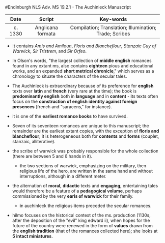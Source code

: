 #Endinburgh NLS Adv. MS 19.2.1 - The Auchinleck Manuscript

|Date|Script|Key-words|
|:---:|:---:|:---:|
|c. 1330|Anglicana formata|Compilation; Translation; Illumination; Trade; Scribes|

- It contains _Amis and Amiloun_, _Floris and Blancheflour_, _Stanzaic Guy of Warwick_, _Sir Tristrem_, and _Sir Orfeo_.

- In Olson's words, "the largest collection of __middle english__ romances found in any extant ms, also contains __eighteen__ pious and educational works, and an expanded __short metrical chronicle__," which serves as a chronology to situate the characters of the secular tales.

- The Auchinleck is extraordinary because of its preference for __english__ texts over __latin__ and __french__ (very rare at the time); the book is __predominantly english__ both in __language__ and in __content__ - its texts often focus on the __construction of english identity against foreign presences__ (french and "saracens," for instance).

- it is one of the __earliest romance books__ to have survived.

- Seven of its seventeen romances are unique to this manuscript; the remainder are the earliest extant copies, with the exception of __floris and blancheflour__; it is heterogeneous both for __contents__ and __forms__ (couplet, stanzaic, alliterative).

- the scribe of warwick was probably responsible for the whole collection (there are between 5 and 6 hands in it).

	- the two sections of warwick, emphasizing on the military, then religious life of the hero, are written in the same hand and without interruptions, although in a different meter.

- the alternation of __moral__, __didactic__ texts and __engaging__, entertaining tales would therefore be a feature of a __pedagogical volume__, perhaps commissioned by the very __earls of warwick__ for their family.

	- in auchinleck the religious items preceded the secular romances.

- hilmo focuses on the historical context of the ms. production (1130s, after the deposition of the "evil" king edward ii), when hopes for the future of the country were renewed in the form of __values__ drawn from the __english tradition__ (that of the romances collected here); she looks at __5 intact miniatures__.
